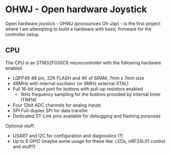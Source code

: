 # OHWJ - Open hardware Joystick

Open hardware joystick - OHWJ (pronounces Oh-Jay) - is the first project where I am attempting to build a hardware with basic firmware for the controller setup.

## CPU

The CPU is an STM32F030C6 microcontroller with the following hardware enabled

* LQFP48 48 pin, 32K FLASH and 4K of SRAM, 7mm x 7mm size
* 48MHz with internal oscillator (or 8MHz external XTAL)
* Full 16-bit input port for buttons with pull-up resistors enabled
  * 1kHz frequency sampling for the buttons provided by internal timer (TIM14)
* Four 12bit ADC channels for analog inputs
* SPI Full-duplex SPI for data transfer
* Dedicated ST-Link pins available for debugging and flashing purposes

Optional stuff:
* USART and I2C for configuration and diagnostics (?)
* Up to 6 GPIO (maybe some usage for these like: LEDs, nRF24L01 control and stuff?)
